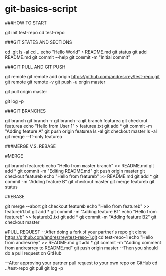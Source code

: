 # git-basics-script
###HOW TO START

git init test-repo
cd test-repo

###GIT STATES AND SECTIONS

cd .git
ls -al
cd ..
echo "Hello World" > README.md
git status
git add README.md
git commit --help 
git commit -m "Initial commit"

###GIT PULL AND GIT PUSH

git remote
git remote add origin https://github.com/andresrrey/test-repo.git
git remote
git remote -v
git push -u origin master

git pull origin master

git log -p

###GIT BRANCHES

git branch
git branch -r
git branch -a
git branch featurea
git checkout featurea
echo "Hello from User 1" > featurea.txt
git add *
git commit -m "Adding feature A"
git push origin featurea
ls -al
git checkout master
ls -al
git merge --ff-only featurea


###MERGE V.S. REBASE

#MERGE

git branch featureb
echo "Hello from master branch" >> README.md
git add *
git commit -m "Editing README.md"
git push origin master
git checkout featureb
echo "Hello from featureb" >> README.md
git add *
git commit -m "Adding feature B"
git checkout master
git merge featureb
git status


#REBASE

git merge --abort
git checkout featureb
echo "Hello from featureb" >> featureb1.txt
git add *
git commit -m "Adding feature B1"
echo "Hello from featureb" >> featureb2.txt
git add *
git commit -m "Adding feature B2"
git checkout master

#PULL REQUEST
--After doing a fork of your partner's repo
git clone https://github.com/andresrrey/test-repo-1.git
cd test-repo-1
echo "Hello from andresrrey" >> README.md
git add *
git commit -m "Adding comment from andresrrey to README.md"
git push origin master
--Then you should do a pull request on GitHub

--After approving your partner pull request to your own repo on GitHub
cd ../test-repo
git pull
git log -p
